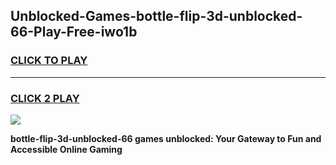 
## Unblocked-Games-bottle-flip-3d-unblocked-66-Play-Free-iwo1b
<h3>
<a href="https://premium76.site?title=bottle-flip-3d-unblocked-66&ref=12A">CLICK TO PLAY</a></h3>
<hr>

<h3>
<a href="https://premium76.site?title=bottle-flip-3d-unblocked-66&ref=12A">CLICK 2 PLAY</a>
  
</h3>

<a href="https://premium76.site?title=bottle-flip-3d-unblocked-66&ref=12A"><img src="https://clearcache.store/games.png"></a>


**bottle-flip-3d-unblocked-66 games unblocked: Your Gateway to Fun and Accessible Online Gaming**
